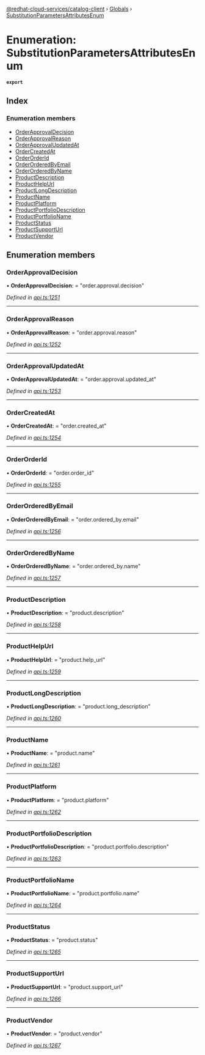 [@redhat-cloud-services/catalog-client](../README.md) › [Globals](../globals.md) › [SubstitutionParametersAttributesEnum](substitutionparametersattributesenum.md)

# Enumeration: SubstitutionParametersAttributesEnum

**`export`** 

## Index

### Enumeration members

* [OrderApprovalDecision](substitutionparametersattributesenum.md#orderapprovaldecision)
* [OrderApprovalReason](substitutionparametersattributesenum.md#orderapprovalreason)
* [OrderApprovalUpdatedAt](substitutionparametersattributesenum.md#orderapprovalupdatedat)
* [OrderCreatedAt](substitutionparametersattributesenum.md#ordercreatedat)
* [OrderOrderId](substitutionparametersattributesenum.md#orderorderid)
* [OrderOrderedByEmail](substitutionparametersattributesenum.md#orderorderedbyemail)
* [OrderOrderedByName](substitutionparametersattributesenum.md#orderorderedbyname)
* [ProductDescription](substitutionparametersattributesenum.md#productdescription)
* [ProductHelpUrl](substitutionparametersattributesenum.md#producthelpurl)
* [ProductLongDescription](substitutionparametersattributesenum.md#productlongdescription)
* [ProductName](substitutionparametersattributesenum.md#productname)
* [ProductPlatform](substitutionparametersattributesenum.md#productplatform)
* [ProductPortfolioDescription](substitutionparametersattributesenum.md#productportfoliodescription)
* [ProductPortfolioName](substitutionparametersattributesenum.md#productportfolioname)
* [ProductStatus](substitutionparametersattributesenum.md#productstatus)
* [ProductSupportUrl](substitutionparametersattributesenum.md#productsupporturl)
* [ProductVendor](substitutionparametersattributesenum.md#productvendor)

## Enumeration members

###  OrderApprovalDecision

• **OrderApprovalDecision**: = "order.approval.decision"

*Defined in [api.ts:1251](https://github.com/RedHatInsights/javascript-clients.gi/blob/master/packages/catalog/api.ts#L1251)*

___

###  OrderApprovalReason

• **OrderApprovalReason**: = "order.approval.reason"

*Defined in [api.ts:1252](https://github.com/RedHatInsights/javascript-clients.gi/blob/master/packages/catalog/api.ts#L1252)*

___

###  OrderApprovalUpdatedAt

• **OrderApprovalUpdatedAt**: = "order.approval.updated_at"

*Defined in [api.ts:1253](https://github.com/RedHatInsights/javascript-clients.gi/blob/master/packages/catalog/api.ts#L1253)*

___

###  OrderCreatedAt

• **OrderCreatedAt**: = "order.created_at"

*Defined in [api.ts:1254](https://github.com/RedHatInsights/javascript-clients.gi/blob/master/packages/catalog/api.ts#L1254)*

___

###  OrderOrderId

• **OrderOrderId**: = "order.order_id"

*Defined in [api.ts:1255](https://github.com/RedHatInsights/javascript-clients.gi/blob/master/packages/catalog/api.ts#L1255)*

___

###  OrderOrderedByEmail

• **OrderOrderedByEmail**: = "order.ordered_by.email"

*Defined in [api.ts:1256](https://github.com/RedHatInsights/javascript-clients.gi/blob/master/packages/catalog/api.ts#L1256)*

___

###  OrderOrderedByName

• **OrderOrderedByName**: = "order.ordered_by.name"

*Defined in [api.ts:1257](https://github.com/RedHatInsights/javascript-clients.gi/blob/master/packages/catalog/api.ts#L1257)*

___

###  ProductDescription

• **ProductDescription**: = "product.description"

*Defined in [api.ts:1258](https://github.com/RedHatInsights/javascript-clients.gi/blob/master/packages/catalog/api.ts#L1258)*

___

###  ProductHelpUrl

• **ProductHelpUrl**: = "product.help_url"

*Defined in [api.ts:1259](https://github.com/RedHatInsights/javascript-clients.gi/blob/master/packages/catalog/api.ts#L1259)*

___

###  ProductLongDescription

• **ProductLongDescription**: = "product.long_description"

*Defined in [api.ts:1260](https://github.com/RedHatInsights/javascript-clients.gi/blob/master/packages/catalog/api.ts#L1260)*

___

###  ProductName

• **ProductName**: = "product.name"

*Defined in [api.ts:1261](https://github.com/RedHatInsights/javascript-clients.gi/blob/master/packages/catalog/api.ts#L1261)*

___

###  ProductPlatform

• **ProductPlatform**: = "product.platform"

*Defined in [api.ts:1262](https://github.com/RedHatInsights/javascript-clients.gi/blob/master/packages/catalog/api.ts#L1262)*

___

###  ProductPortfolioDescription

• **ProductPortfolioDescription**: = "product.portfolio.description"

*Defined in [api.ts:1263](https://github.com/RedHatInsights/javascript-clients.gi/blob/master/packages/catalog/api.ts#L1263)*

___

###  ProductPortfolioName

• **ProductPortfolioName**: = "product.portfolio.name"

*Defined in [api.ts:1264](https://github.com/RedHatInsights/javascript-clients.gi/blob/master/packages/catalog/api.ts#L1264)*

___

###  ProductStatus

• **ProductStatus**: = "product.status"

*Defined in [api.ts:1265](https://github.com/RedHatInsights/javascript-clients.gi/blob/master/packages/catalog/api.ts#L1265)*

___

###  ProductSupportUrl

• **ProductSupportUrl**: = "product.support_url"

*Defined in [api.ts:1266](https://github.com/RedHatInsights/javascript-clients.gi/blob/master/packages/catalog/api.ts#L1266)*

___

###  ProductVendor

• **ProductVendor**: = "product.vendor"

*Defined in [api.ts:1267](https://github.com/RedHatInsights/javascript-clients.gi/blob/master/packages/catalog/api.ts#L1267)*
